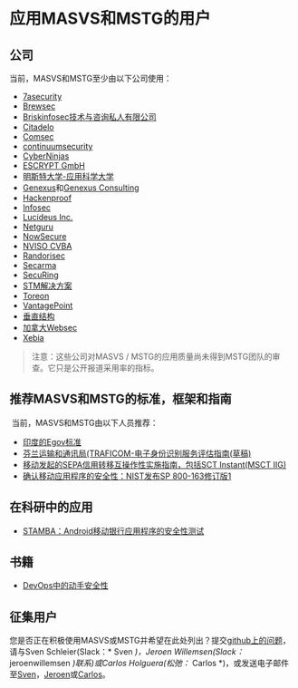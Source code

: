 # 应用MASVS和MSTG的用户

## 公司

当前，MASVS和MSTG至少由以下公司使用：

- [7asecurity](https://7asecurity.com“7asecurity”)
- [Brewsec](https://brewsec.io/“Brewsec”)
- [Briskinfosec技术与咨询私人有限公司](https://www.briskinfosec.com/“Briskinfosec技术与咨询私人有限公司”)
- [Citadelo](https://citadelo.com/en/blog/how-to-order-a-pen-test/“Citadelo”)
- [Comsec](https://comsecglobal.com/“Comsec”)
- [continuumsecurity](https://continuumsecurity.net“continuumsecurity”)
- [Cyber​​ Ninjas](https://www.Cyber​​Ninjas.com“Cyber​​Ninjas”)
- [ESCRYPT GmbH](https://www.escrypt.com“ESCRYPTGmbH”)
- [明斯特大学-应用科学大学](https://www.fh-muenster.de“明斯特大学-应用科学大学”)
- [Genexus](https://www.genexus.com“Genexus”)和[Genexus Consulting](https://www.genexusconsulting.com/es/“GenexusConsulting”)
- [Hackenproof](https://hackenproof.com“Hackenproof”)
- [Infosec](https://Infosec.com.br“Infosec”)
- [Lucideus Inc.](https://www.lucideus.com“LucideusInc.”)
- [Netguru](https://www.netguru.co/“Netguru”)
- [NowSecure](https://www.nowsecure.com/“NowSecure”)
- [NVISO CVBA](https://www.nviso.be“NVISOCVBA”)
- [Randorisec](https://randorisec.fr/“Randorisec”)
- [Secarma](https://www.secarma.com/“Secarma”)
- [SecuRing](https://securing.biz/“SecuRing”)
- [STM解决方案](https://stmsolutions.pl/“STM解决方案”)
- [Toreon](https://www.toreon.com/ethical-hackers/“Toreon”)
- [VantagePoint](https://www.vantagepoint.sg“VantagePoint”)
- [垂直结构](https://www.verticalstructure.com“垂直结构有限公司”)
- [加拿大Websec](https://www.websec.ca/mobile-application-security“加拿大Websec”)
- [Xebia](https://xebia.com“Xebia”)

> 注意：这些公司对MASVS / MSTG的应用质量尚未得到MSTG团队的审查。它只是公开报道采用率的指标。

## 推荐MASVS和MSTG的标准，框架和指南

 当前，MASVS和MSTG由以下人员推荐：

- [印度的Egov标准](http://egovstandards.gov.in/notified-standards-0“印度的Egov标准”)
- [芬兰运输和通讯局(TRAFICOM-电子身份识别服务评估指南(草稿)](https://www.traficom.fi/sites/default/files/media/file/DRAFT%20Traficom%20guideline%20211%202019％20conformity％20assessment％20of％20eID％20service.pdf“芬兰运输和通讯社(TRAFICOM)”)
- [移动发起的SEPA信用转移互操作性实施指南，包括SCT Instant(MSCT IIG)](https://www.europeanpaymentscouncil.eu/document-library/implementation-guidelines/mobile-initiated-sepa-credit-transfer-interoperability“欧洲支付委员会”)
- [确认移动应用程序的安全性：NIST发布SP 800-163修订版1](https://csrc.nist.gov/news/2019/nist-publishes-sp-800-163-rev-1“标准和技术”)

## 在科研中的应用

- [STAMBA：Android移动银行应用程序的安全性测试](https://link.springer.com/chapter/10.1007/978-3-319-28658-7_57“信号处理和智能识别系统的进展pp671-683” )

## 书籍

- [DevOps中的动手安全性](https://books.google.co.uk/books?id=bO1mDwAAQBAJ&pg=PA40&lpg=PA40&dq=owasp+mobile+security+testing+guide&source=bl&ots=pHhAasVgeC&sig=ACfU3U0yodcqH0O8Sjx3ADTN2m1tbHeCsg&hl=nl&sa=X&ved=2ahUKEwio2umM8tbiAhXgVBUIHehnAEU4UBDoATAIegQICRAB#v=onepage&q=owasp%20mobile%20security%20testing%20guide&f=false)

## 征集用户

您是否正在积极使用MASVS或MSTG并希望在此处列出？提交[github上的问题](https://github.com/OWASP/owasp-mstg/issues/new“新问题”)，请与Sven Schleier(Slack：* Sven *)，Jeroen Willemsen(Slack：* jeroenwillemsen *)联系)或Carlos Holguera(松弛：* Carlos *)，或发送电子邮件至[Sven](mailto：sven.schleier@owasp.org)，[Jeroen](mailto：jeroen.willemsen@owasp.org)或[Carlos](mailto：carlos.holguera@owasp.org)。